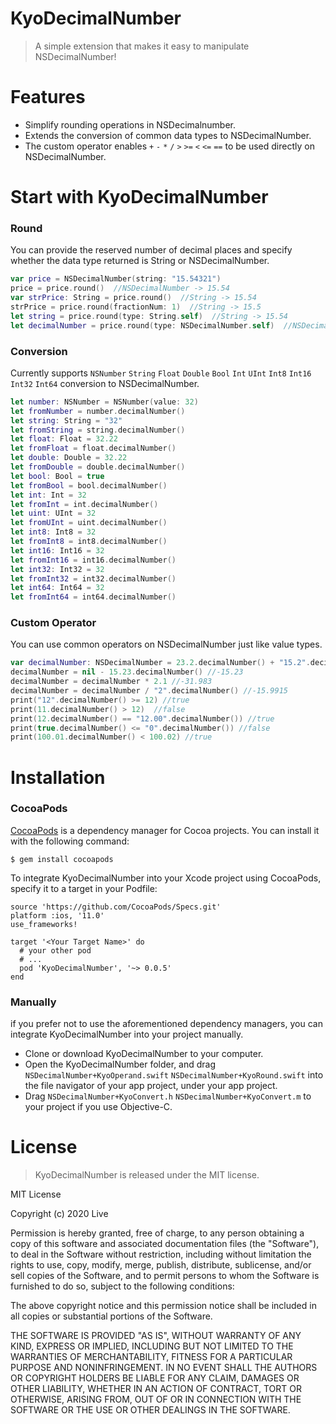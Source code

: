 # KyoDecimalNumber
> A simple extension that makes it easy to manipulate NSDecimalNumber!
# Features
* Simplify rounding operations in NSDecimalnumber.
* Extends the conversion of common data types to NSDecimalNumber.
* The custom operator enables `+` `-` `*` `/` `>` `>=` `<` `<=` `==` to be used directly on NSDecimalNumber.
# Start with KyoDecimalNumber
### Round
You can provide the reserved number of decimal places and specify whether the data type returned is String or NSDecimalNumber.

```swift
var price = NSDecimalNumber(string: "15.54321")
price = price.round()  //NSDecimalNumber -> 15.54
var strPrice: String = price.round()  //String -> 15.54
strPrice = price.round(fractionNum: 1)  //String -> 15.5
let string = price.round(type: String.self)  //String -> 15.54
let decimalNumber = price.round(type: NSDecimalNumber.self)  //NSDecimalNumber -> 15.54
```

### Conversion
Currently supports `NSNumber` `String` `Float` `Double` `Bool` `Int` `UInt` `Int8` `Int16` `Int32` `Int64`  conversion to NSDecimalNumber.

```swift
let number: NSNumber = NSNumber(value: 32)
let fromNumber = number.decimalNumber()
let string: String = "32"
let fromString = string.decimalNumber()
let float: Float = 32.22
let fromFloat = float.decimalNumber()
let double: Double = 32.22
let fromDouble = double.decimalNumber()
let bool: Bool = true
let fromBool = bool.decimalNumber()
let int: Int = 32
let fromInt = int.decimalNumber()
let uint: UInt = 32
let fromUInt = uint.decimalNumber()
let int8: Int8 = 32
let fromInt8 = int8.decimalNumber()
let int16: Int16 = 32
let fromInt16 = int16.decimalNumber()
let int32: Int32 = 32
let fromInt32 = int32.decimalNumber()
let int64: Int64 = 32
let fromInt64 = int64.decimalNumber()
```

### Custom Operator
You can use common operators on NSDecimalNumber just like value types.

```swift
var decimalNumber: NSDecimalNumber = 23.2.decimalNumber() + "15.2".decimalNumber()  //38.4
decimalNumber = nil - 15.23.decimalNumber() //-15.23
decimalNumber = decimalNumber * 2.1 //-31.983
decimalNumber = decimalNumber / "2".decimalNumber() //-15.9915
print("12".decimalNumber() >= 12) //true
print(11.decimalNumber() > 12)  //false
print(12.decimalNumber() == "12.00".decimalNumber()) //true
print(true.decimalNumber() <= "0".decimalNumber()) //false
print(100.01.decimalNumber() < 100.02) //true
```

# Installation
### CocoaPods
[CocoaPods](https://cocoapods.org/) is a dependency manager for Cocoa projects. You can install it with the following command:

```
$ gem install cocoapods
```

To integrate KyoDecimalNumber into your Xcode project using CocoaPods, specify it to a target in your Podfile:

```shell
source 'https://github.com/CocoaPods/Specs.git'
platform :ios, '11.0'
use_frameworks!

target '<Your Target Name>' do
  # your other pod
  # ...
  pod 'KyoDecimalNumber', '~> 0.0.5'
end
```

### Manually
if you prefer not to use the aforementioned dependency managers, you can integrate KyoDecimalNumber into your project manually. 
* Clone or download KyoDecimalNumber to your computer.
* Open the KyoDecimalNumber folder, and drag `NSDecimalNumber+KyoOperand.swift` `NSDecimalNumber+KyoRound.swift` into the file navigator of your app project, under your app project.
* Drag `NSDecimalNumber+KyoConvert.h` `NSDecimalNumber+KyoConvert.m` to your project if you use Objective-C.

# License

> KyoDecimalNumber is released under the MIT license.

MIT License

Copyright (c) 2020 Live

Permission is hereby granted, free of charge, to any person obtaining a copy
of this software and associated documentation files (the "Software"), to deal
in the Software without restriction, including without limitation the rights
to use, copy, modify, merge, publish, distribute, sublicense, and/or sell
copies of the Software, and to permit persons to whom the Software is
furnished to do so, subject to the following conditions:

The above copyright notice and this permission notice shall be included in all
copies or substantial portions of the Software.

THE SOFTWARE IS PROVIDED "AS IS", WITHOUT WARRANTY OF ANY KIND, EXPRESS OR
IMPLIED, INCLUDING BUT NOT LIMITED TO THE WARRANTIES OF MERCHANTABILITY,
FITNESS FOR A PARTICULAR PURPOSE AND NONINFRINGEMENT. IN NO EVENT SHALL THE
AUTHORS OR COPYRIGHT HOLDERS BE LIABLE FOR ANY CLAIM, DAMAGES OR OTHER
LIABILITY, WHETHER IN AN ACTION OF CONTRACT, TORT OR OTHERWISE, ARISING FROM,
OUT OF OR IN CONNECTION WITH THE SOFTWARE OR THE USE OR OTHER DEALINGS IN THE
SOFTWARE.
